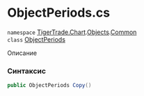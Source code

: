 
# ObjectPeriods.cs
`namespace` [TigerTrade.Chart](../../../../../TigerTrade.Chart.md).[Objects](../../../../../TigerTrade.Chart/Objects.md).[Common](../../../../../TigerTrade.Chart/Objects/Common.md)  
    `class` [ObjectPeriods](../../ObjectPeriods.cs.md)

Описание

### Синтаксис
```csharp
public ObjectPeriods Copy()
```


                    
                    